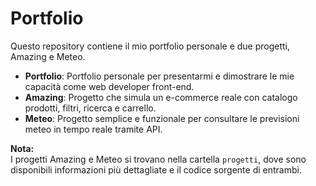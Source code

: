 # Portfolio 
Questo repository contiene il mio portfolio personale e due progetti, Amazing e Meteo.

- **Portfolio**: Portfolio personale per presentarmi e dimostrare le mie capacità come web developer front-end.
- **Amazing**: Progetto che simula un e-commerce reale con catalogo prodotti, filtri, ricerca e carrello.
- **Meteo**: Progetto semplice e funzionale per consultare le previsioni meteo in tempo reale tramite API.

**Nota:**  
I progetti Amazing e Meteo si trovano nella cartella `progetti`, dove sono disponibili informazioni più dettagliate e il codice sorgente di entrambi.
